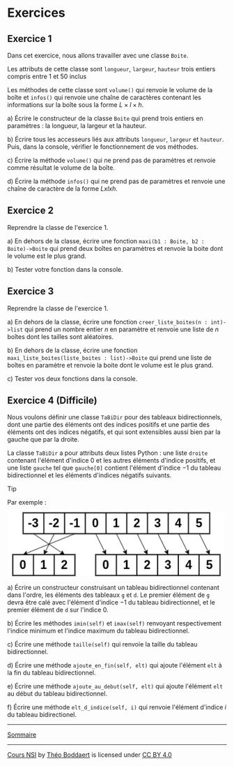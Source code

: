 # Exercices

## Exercice 1

Dans cet exercice, nous allons travailler avec une classe `Boite`.

Les attributs de cette classe sont `longueur`, `largeur`, `hauteur` trois entiers compris entre 1 et 50 inclus

Les méthodes de cette classe sont `volume()` qui renvoie le volume de la boîte et `infos()` qui renvoie une chaîne de caractères contenant les informations sur la boîte sous la forme $L×l×h$.

a) Écrire le constructeur de la classe `Boite` qui prend trois entiers en paramètres : la longueur, la largeur et la hauteur.

b) Écrire tous les accesseurs liés aux attributs `longueur`, `largeur` et `hauteur`. Puis, dans la console, vérifier le fonctionnement de vos méthodes.

c) Écrire la méthode `volume()` qui ne prend pas de paramètres et renvoie comme résultat le volume de la boîte.

d) Écrire la méthode `infos()` qui ne prend pas de paramètres et renvoie une chaîne de caractère de la forme $Lxlxh$.

## Exercice 2

Reprendre la classe de l'exercice $1$.

a) En dehors de la classe, écrire une fonction `maxi(b1 : Boite, b2 : Boite)->Boite` qui prend deux boîtes en paramètres et renvoie la boite dont le volume est le plus grand.

b) Tester votre fonction dans la console.

## Exercice 3

Reprendre la classe de l'exercice $1$.

a) En dehors de la classe, écrire une fonction `creer_liste_boites(n : int)->list` qui prend un nombre entier $n$ en paramètre et renvoie une liste de $n$ boîtes dont les tailles sont aléatoires.

b) En dehors de la classe, écrire une fonction `maxi_liste_boites(liste_boites : list)->Boite` qui prend une liste de boîtes en paramètre et renvoie la boite dont le volume est le plus grand.

c) Tester vos deux fonctions dans la console.

## Exercice 4 (Difficile)

Nous voulons définir une classe `TaBiDir` pour des tableaux bidirectionnels, dont une partie des éléments ont des indices positifs et une partie des éléments ont des indices négatifs, et qui sont extensibles aussi bien par la gauche que par la droite.

La classe `TaBiDir` a pour attributs deux listes Python : une liste `droite` contenant l'élément d'indice $0$ et les autres éléments d'indice positifs, et une liste `gauche` tel que `gauche[0]` contient l'élément d'indice $-1$ du tableau bidirectionnel et les éléments d'indices négatifs suivants.

> [!TIP]
> Par exemple :
>
> <img src="./../img/tableau_bidirectionnel.png" width=500>

a) Écrire un constructeur construisant un tableau bidirectionnel contenant dans l'ordre, les éléments des tableaux `g` et `d`. Le premier élément de `g` devra être calé avec l'élément d'indice $-1$ du tableau bidirectionnel, et le premier élément de `d` sur l'indice $0$.

b) Écrire les méthodes `imin(self)` et `imax(self)` renvoyant respectivement l'indice minimum et l'indice maximum du tableau bidirectionnel.

c) Écrire une méthode `taille(self)` qui renvoie la taille du tableau bidirectionnel.

d) Écrire une méthode `ajoute_en_fin(self, elt)` qui ajoute l'élément `elt` à la fin du tableau bidirectionnel.

e) Écrire une méthode `ajoute_au_debut(self, elt)` qui ajoute l'élément `elt` au début du tableau bidirectionnel.

f) Écrire une méthode `elt_d_indice(self, i)` qui renvoie l'élément d'indice $i$ du tableau bidirectionel.

_______________

[Sommaire](./../../../README.md)

___________

<p xmlns:cc="http://creativecommons.org/ns#" xmlns:dct="http://purl.org/dc/terms/"><a property="dct:title" rel="cc:attributionURL" href="https://github.com/boddaert/nsi">Cours NSI</a> by <a rel="cc:attributionURL dct:creator" property="cc:attributionName" href="https://github.com/boddaert">Théo Boddaert</a> is licensed under <a href="https://creativecommons.org/licenses/by/4.0/?ref=chooser-v1" target="_blank" rel="license noopener noreferrer" style="display:inline-block;">CC BY 4.0</a>  <img style="height:22px!important;margin-left:3px;vertical-align:text-bottom;" src="https://mirrors.creativecommons.org/presskit/icons/cc.svg?ref=chooser-v1" alt="">  <img style="height:22px!important;margin-left:3px;vertical-align:text-bottom;" src="https://mirrors.creativecommons.org/presskit/icons/by.svg?ref=chooser-v1" alt=""></p> 